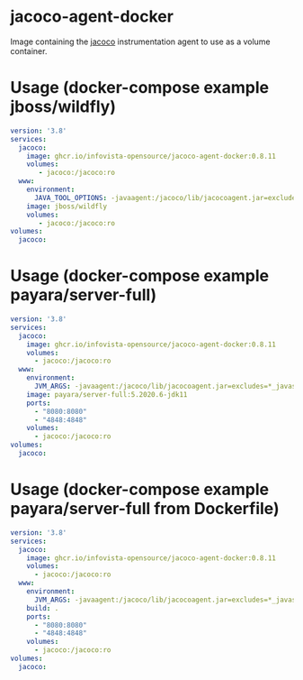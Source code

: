 # jacoco-agent-docker

Image containing the [jacoco](https://github.com/jacoco/jacoco) instrumentation agent to use as a volume container.

# Usage (docker-compose example jboss/wildfly)

```yaml
version: '3.8'
services:
  jacoco:
    image: ghcr.io/infovista-opensource/jacoco-agent-docker:0.8.11
    volumes:
       - jacoco:/jacoco:ro
  www:
    environment:
      JAVA_TOOL_OPTIONS: -javaagent:/jacoco/lib/jacocoagent.jar=excludes=*_javassit_*:javax.xml.soap.*:oasis.*,output=tcpserver,address=*
    image: jboss/wildfly
    volumes:
       - jacoco:/jacoco:ro
volumes:
  jacoco:

```

# Usage (docker-compose example payara/server-full)
```yaml
version: '3.8'
services:
  jacoco:
    image: ghcr.io/infovista-opensource/jacoco-agent-docker:0.8.11
    volumes:
      - jacoco:/jacoco:ro
  www:
    environment:
      JVM_ARGS: -javaagent:/jacoco/lib/jacocoagent.jar=excludes=*_javassit_*:javax.xml.soap.*:oasis.*,output=tcpserver,address=*
    image: payara/server-full:5.2020.6-jdk11
    ports:
      - "8080:8080"
      - "4848:4848"
    volumes:
      - jacoco:/jacoco:ro
volumes:
  jacoco:
```

#  Usage (docker-compose example payara/server-full from Dockerfile)
```yaml
version: '3.8'
services:
  jacoco:
    image: ghcr.io/infovista-opensource/jacoco-agent-docker:0.8.11
    volumes:
      - jacoco:/jacoco:ro
  www:
    environment:
      JVM_ARGS: -javaagent:/jacoco/lib/jacocoagent.jar=excludes=*_javassit_*:javax.xml.soap.*:oasis.*,output=tcpserver,address=*
    build: .
    ports:
      - "8080:8080"
      - "4848:4848"
    volumes:
      - jacoco:/jacoco:ro
volumes:
  jacoco:

```
